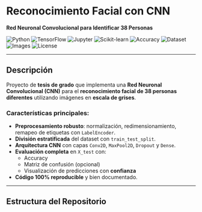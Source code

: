 # Reconocimiento Facial con CNN  
**Red Neuronal Convolucional para Identificar 38 Personas**

![Python](https://img.shields.io/badge/Python-3.8%2B-blue?logo=python)
![TensorFlow](https://img.shields.io/badge/TensorFlow-2.x-orange?logo=tensorflow)
![Jupyter](https://img.shields.io/badge/Jupyter-Notebook-green?logo=jupyter)
![Scikit-learn](https://img.shields.io/badge/Scikit--learn-1.0%2B-9cf?logo=scikit-learn)
![Accuracy](https://img.shields.io/badge/Accuracy-95.2%25-success)
![Dataset](https://img.shields.io/badge/Dataset-38%20Personas-blueviolet)
![Images](https://img.shields.io/badge/Imágenes-64x64-critical)
![License](https://img.shields.io/badge/Licencia-MIT-lightgrey)

---

## Descripción

Proyecto de **tesis de grado** que implementa una **Red Neuronal Convolucional (CNN)** para el **reconocimiento facial de 38 personas diferentes** utilizando imágenes en **escala de grises**.

### Características principales:
- **Preprocesamiento robusto**: normalización, redimensionamiento, remapeo de etiquetas con `LabelEncoder`.
- **División estratificada** del dataset con `train_test_split`.
- **Arquitectura CNN** con capas `Conv2D`, `MaxPool2D`, `Dropout` y `Dense`.
- **Evaluación completa** en `X_test` con:
  - Accuracy
  - Matriz de confusión (opcional)
  - Visualización de predicciones con **confianza**
- **Código 100% reproducible** y bien documentado.

---

## Estructura del Repositorio
